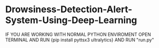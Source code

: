 # Drowsiness-Detection-Alert-System-Using-Deep-Learning

IF YOU ARE WORKING WITH NORMAL PYTHON ENVIROMENT
OPEN TERMINAL AND RUN {pip install pyttsx3 ultralytics}
AND RUN "run.py"